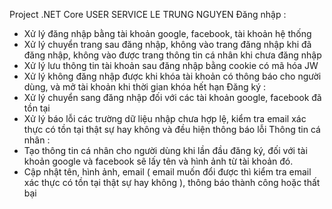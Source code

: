 Project .NET Core
USER SERVICE LE TRUNG NGUYEN
Đăng nhập :
+ Xử lý đăng nhập bằng tài khoản google, facebook, tài khoản hệ thống
+ Xử lý chuyển trang sau đăng nhập, không vào trang đăng nhập khi đã đăng nhập, không vào được trang thông tin cá nhân khi chưa đăng nhập
+ Xử lý lưu thông tin tài khoản sau đăng nhập bằng cookie có mã hóa JW
+ Xử lý không đăng nhập được khi khóa tài khoản có thông báo cho người dùng, và mở tài khoản khi thời gian khóa hết hạn
Đăng ký :
+ Xử lý chuyển sang đăng nhập đối với các tài khoản google, facebook đã tồn tại
+ Xử lý báo lỗi các trường dữ liệu nhập chưa hợp lệ, kiểm tra email xác thực có tồn tại thật sự hay không và đều hiện thông báo lỗi
Thông tin cá nhân :
+ Tạo thông tin cá nhân cho người dùng khi lần đầu đăng ký, đối với tài khoản google và facebook sẽ lấy tên và hình ảnh từ tài khoản đó.
+ Cập nhật tên, hình ảnh, email ( email muốn đổi được thì kiểm tra email xác thực có tồn tại thật sự hay không ), thông báo thành công hoặc thất bại
